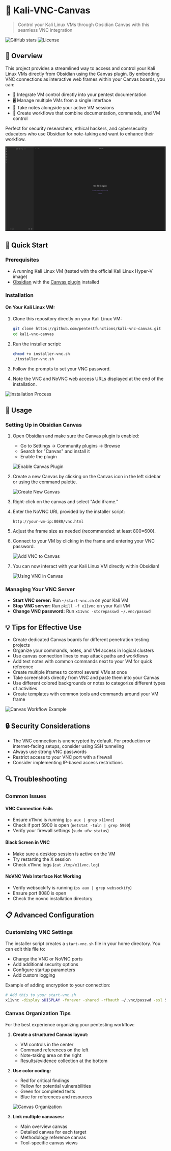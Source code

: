 # 🔐 Kali-VNC-Canvas

> Control your Kali Linux VMs through Obsidian Canvas with this seamless VNC integration

![GitHub stars](https://img.shields.io/github/stars/pentestfunctions/kali-vnc-canvas?style=social)
![License](https://img.shields.io/github/license/pentestfunctions/kali-vnc-canvas)

## 📑 Overview

This project provides a streamlined way to access and control your Kali Linux VMs directly from Obsidian using the Canvas plugin. By embedding VNC connections as interactive web frames within your Canvas boards, you can:

- 🧩 Integrate VM control directly into your pentest documentation
- 🖥️ Manage multiple VMs from a single interface
- 📝 Take notes alongside your active VM sessions
- 🔄 Create workflows that combine documentation, commands, and VM control

Perfect for security researchers, ethical hackers, and cybersecurity educators who use Obsidian for note-taking and want to enhance their workflow.

![Demo Gif](https://github.com/pentestfunctions/kali-vnc-canvas/blob/main/assets/Canva_Setup.gif)

## 🚀 Quick Start

### Prerequisites

- A running Kali Linux VM (tested with the official Kali Linux Hyper-V image)
- [Obsidian](https://obsidian.md/) with the [Canvas plugin](https://obsidian.md/canvas) installed

### Installation

#### On Your Kali Linux VM:

1. Clone this repository directly on your Kali Linux VM:
   ```bash
   git clone https://github.com/pentestfunctions/kali-vnc-canvas.git
   cd kali-vnc-canvas
   ```

2. Run the installer script:
   ```bash
   chmod +x installer-vnc.sh
   ./installer-vnc.sh
   ```

3. Follow the prompts to set your VNC password.

4. Note the VNC and NoVNC web access URLs displayed at the end of the installation.

![Installation Process](https://raw.githubusercontent.com/pentestfunctions/kali-vnc-canvas/main/assets/installation-demo.gif)

## 🔧 Usage

### Setting Up in Obsidian Canvas

1. Open Obsidian and make sure the Canvas plugin is enabled:
   - Go to Settings → Community plugins → Browse
   - Search for "Canvas" and install it
   - Enable the plugin

   ![Enable Canvas Plugin](https://raw.githubusercontent.com/pentestfunctions/kali-vnc-canvas/main/assets/enable-canvas.gif)

2. Create a new Canvas by clicking on the Canvas icon in the left sidebar or using the command palette.

   ![Create New Canvas](https://raw.githubusercontent.com/pentestfunctions/kali-vnc-canvas/main/assets/create-canvas.gif)

3. Right-click on the canvas and select "Add iframe."

4. Enter the NoVNC URL provided by the installer script:
   ```
   http://your-vm-ip:8080/vnc.html
   ```

5. Adjust the frame size as needed (recommended: at least 800×600).

6. Connect to your VM by clicking in the frame and entering your VNC password.

   ![Add VNC to Canvas](https://raw.githubusercontent.com/pentestfunctions/kali-vnc-canvas/main/assets/add-vnc-to-canvas.gif)

7. You can now interact with your Kali Linux VM directly within Obsidian!

   ![Using VNC in Canvas](https://raw.githubusercontent.com/pentestfunctions/kali-vnc-canvas/main/assets/using-vnc.gif)

### Managing Your VNC Server

- **Start VNC server:** Run `~/start-vnc.sh` on your Kali VM
- **Stop VNC server:** Run `pkill -f x11vnc` on your Kali VM
- **Change VNC password:** Run `x11vnc -storepasswd ~/.vnc/passwd`

## 💡 Tips for Effective Use

- Create dedicated Canvas boards for different penetration testing projects
- Organize your commands, notes, and VM access in logical clusters
- Use canvas connection lines to map attack paths and workflows
- Add text notes with common commands next to your VM for quick reference
- Create multiple iframes to control several VMs at once
- Take screenshots directly from VNC and paste them into your Canvas
- Use different colored backgrounds or notes to categorize different types of activities
- Create templates with common tools and commands around your VM frame

![Canvas Workflow Example](https://raw.githubusercontent.com/pentestfunctions/kali-vnc-canvas/main/assets/canvas-workflow.gif)

## 🔒 Security Considerations

- The VNC connection is unencrypted by default. For production or internet-facing setups, consider using SSH tunneling
- Always use strong VNC passwords
- Restrict access to your VNC port with a firewall
- Consider implementing IP-based access restrictions

## 🔍 Troubleshooting

### Common Issues

#### VNC Connection Fails
- Ensure x11vnc is running (`ps aux | grep x11vnc`)
- Check if port 5900 is open (`netstat -tuln | grep 5900`)
- Verify your firewall settings (`sudo ufw status`)

#### Black Screen in VNC
- Make sure a desktop session is active on the VM
- Try restarting the X session
- Check x11vnc logs (`cat /tmp/x11vnc.log`)

#### NoVNC Web Interface Not Working
- Verify websockify is running (`ps aux | grep websockify`)
- Ensure port 8080 is open
- Check the novnc installation directory

## 📋 Advanced Configuration

### Customizing VNC Settings

The installer script creates a `start-vnc.sh` file in your home directory. You can edit this file to:

- Change the VNC or NoVNC ports
- Add additional security options
- Configure startup parameters
- Add custom logging

Example of adding encryption to your connection:
```bash
# Add this to your start-vnc.sh
x11vnc -display $DISPLAY -forever -shared -rfbauth ~/.vnc/passwd -ssl SAVE -sslonly -rfbport 5900 -bg
```

### Canvas Organization Tips

For the best experience organizing your pentesting workflow:

1. **Create a structured Canvas layout:**
   - VM controls in the center
   - Command references on the left
   - Note-taking area on the right
   - Results/evidence collection at the bottom

2. **Use color coding:**
   - Red for critical findings
   - Yellow for potential vulnerabilities
   - Green for completed tests
   - Blue for references and resources

   ![Canvas Organization](https://raw.githubusercontent.com/pentestfunctions/kali-vnc-canvas/main/assets/canvas-organization.gif)

3. **Link multiple canvases:**
   - Main overview canvas
   - Detailed canvas for each target
   - Methodology reference canvas
   - Tool-specific canvas views
